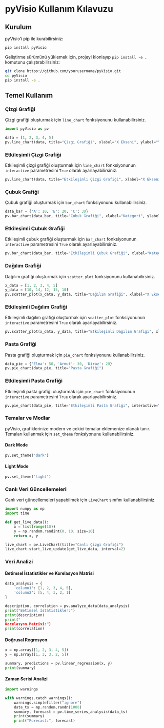 
# pyVisio Kullanım Kılavuzu

## Kurulum

pyVisio'i pip ile kurabilirsiniz:

```bash
pip install pyVisio
```

Geliştirme sürümünü yüklemek için, projeyi klonlayıp `pip install -e .` komutunu çalıştırabilirsiniz:

```bash
git clone https://github.com/yourusername/pyVisio.git
cd pyVisio
pip install -e .
```

## Temel Kullanım

### Çizgi Grafiği

Çizgi grafiği oluşturmak için `line_chart` fonksiyonunu kullanabilirsiniz.

```python
import pyVisio as pv

data = [1, 2, 3, 4, 5]
pv.line_chart(data, title="Çizgi Grafiği", xlabel="X Ekseni", ylabel="Y Ekseni", color='red')
```

### Etkileşimli Çizgi Grafiği

Etkileşimli çizgi grafiği oluşturmak için `line_chart` fonksiyonunun `interactive` parametresini `True` olarak ayarlayabilirsiniz.

```python
pv.line_chart(data, title="Etkileşimli Çizgi Grafiği", xlabel="X Ekseni", ylabel="Y Ekseni", interactive=True, color='green')
```

### Çubuk Grafiği

Çubuk grafiği oluşturmak için `bar_chart` fonksiyonunu kullanabilirsiniz.

```python
data_bar = {'A': 10, 'B': 20, 'C': 30}
pv.bar_chart(data_bar, title="Çubuk Grafiği", xlabel="Kategori", ylabel="Değer", color='blue')
```

### Etkileşimli Çubuk Grafiği

Etkileşimli çubuk grafiği oluşturmak için `bar_chart` fonksiyonunun `interactive` parametresini `True` olarak ayarlayabilirsiniz.

```python
pv.bar_chart(data_bar, title="Etkileşimli Çubuk Grafiği", xlabel="Kategori", ylabel="Değer", interactive=True, color='purple')
```

### Dağılım Grafiği

Dağılım grafiği oluşturmak için `scatter_plot` fonksiyonunu kullanabilirsiniz.

```python
x_data = [1, 2, 3, 4, 5]
y_data = [10, 14, 12, 15, 10]
pv.scatter_plot(x_data, y_data, title="Dağılım Grafiği", xlabel="X Ekseni", ylabel="Y Ekseni", color='blue')
```

### Etkileşimli Dağılım Grafiği

Etkileşimli dağılım grafiği oluşturmak için `scatter_plot` fonksiyonunun `interactive` parametresini `True` olarak ayarlayabilirsiniz.

```python
pv.scatter_plot(x_data, y_data, title="Etkileşimli Dağılım Grafiği", xlabel="X Ekseni", ylabel="Y Ekseni", interactive=True, color='orange')
```

### Pasta Grafiği

Pasta grafiği oluşturmak için `pie_chart` fonksiyonunu kullanabilirsiniz.

```python
data_pie = {'Elma': 50, 'Armut': 30, 'Kiraz': 20}
pv.pie_chart(data_pie, title="Pasta Grafiği")
```

### Etkileşimli Pasta Grafiği

Etkileşimli pasta grafiği oluşturmak için `pie_chart` fonksiyonunun `interactive` parametresini `True` olarak ayarlayabilirsiniz.

```python
pv.pie_chart(data_pie, title="Etkileşimli Pasta Grafiği", interactive=True)
```

### Temalar ve Modlar

pyVisio, grafiklerinize modern ve çekici temalar eklemenize olanak tanır. Temaları kullanmak için `set_theme` fonksiyonunu kullanabilirsiniz.

#### Dark Mode

```python
pv.set_theme('dark')
```

#### Light Mode

```python
pv.set_theme('light')
```

### Canlı Veri Güncellemeleri

Canlı veri güncellemeleri yapabilmek için `LiveChart` sınıfını kullanabilirsiniz.

```python
import numpy as np
import time

def get_live_data():
    x = list(range(10))
    y = np.random.randint(0, 10, size=10)
    return x, y

live_chart = pv.LiveChart(title="Canlı Çizgi Grafiği")
live_chart.start_live_update(get_live_data, interval=2)
```

### Veri Analizi

#### Betimsel İstatistikler ve Korelasyon Matrisi

```python
data_analysis = {
    'column1': [1, 2, 3, 4, 5],
    'column2': [5, 4, 3, 2, 1]
}

description, correlation = pv.analyze_data(data_analysis)
print("Betimsel İstatistikler:")
print(description)
print("
Korelasyon Matrisi:")
print(correlation)
```

#### Doğrusal Regresyon

```python
x = np.array([1, 2, 3, 4, 5])
y = np.array([1, 3, 3, 2, 5])

summary, predictions = pv.linear_regression(x, y)
print(summary)
```

#### Zaman Serisi Analizi

```python
import warnings

with warnings.catch_warnings():
    warnings.simplefilter("ignore")
    data_ts = np.random.randn(1000)
    summary, forecast = pv.time_series_analysis(data_ts)
    print(summary)
    print("Forecast:", forecast)
```
